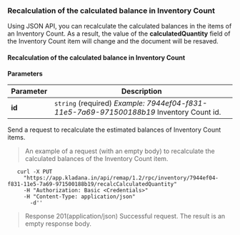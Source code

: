 ### Recalculation of the calculated balance in Inventory Count

Using JSON API, you can recalculate the calculated balances in the items of an Inventory Count. As a result, the value of the **calculatedQuantity** field of the Inventory Count item will change and the document will be resaved.

#### Recalculation of the calculated balance in Inventory Count

**Parameters**

| Parameter | Description |
| ------- | ---- |
| **id** | `string` (required) *Example: 7944ef04-f831-11e5-7a69-971500188b19* Inventory Count id. |

Send a request to recalculate the estimated balances of Inventory Count items.

> An example of a request (with an empty body) to recalculate the calculated balances of the Inventory Count item.

```shell
   curl -X PUT
     "https://app.kladana.in/api/remap/1.2/rpc/inventory/7944ef04-f831-11e5-7a69-971500188b19/recalcCalculatedQuantity"
     -H "Authorization: Basic <Credentials>"
     -H "Content-Type: application/json"
       -d''
```

> Response 201(application/json)
Successful request. The result is an empty response body.
